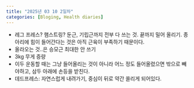```yaml
---
title: "2025년 03 10 2일차"
categories: [Bloging, Health diaries]
---
```



- 레그 프레스? 햄스트링? 둔근, 기립근까지 전부 다 쓰는 것. 끝까지 밀어 올리기. 종아리에 힘이 들어간다는 것은 아직 근육이 부족하기 때문이다.
- 올라오는 것..은 승모근 최대한 안 쓰기
- 3kg 무게 증량
- 이두 운동할 때는 그냥 들어올리는 것이 아니라 어느 정도 들어올렸으면 밖으로 빼야하고, 삼두 아래에 손등을 받친다.
- 데드프레스: 자연스럽게 내려가기, 중심이 뒤로 약간 쏠리게 되어있다.